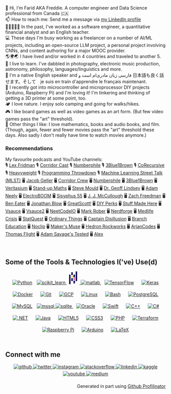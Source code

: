 👋 Hi, I'm Farid AKA Freddie. A computer engineer and Data Science professional from Canada 🇨🇦  
📫 How to reach me: Send me a message via [my LinkedIn profile](https://linkedin.com/in/faridt)  
👨‍💻🏦👨‍🏫 In the past, I've worked as a software engineer, a quantitative financial analyst and an English teacher.  
💻 These days I'm busy working as a freelancer on a number of AI/ML projects, including an open-source LLM project, a personal project involving CNNs, and content authoring for a major MOOC provider.  
🌎🌍🌏 I have lived and/or worked in 4 countries and traveled to another 5.  
💭 I live to learn. I've dabbled in photography, electronic music production, astronomy, philosophy, languages/linguistics and more.  
💬 I'm a native English speaker and فارسی زبان مادری‌ام است و 日本語も良く話せます。そして　je suis en train d'apprendre le français maintenant.  
🤖 I recently got into microcontroller and microprocessor DIY projects (Arduino, Raspberry Pi) and I'm loving it! I'm tinkering and thinking of getting a 3D printer at some point, too.  
🏕️ I love nature. I enjoy solo camping and going for walks/hikes.  
🎮 I like board games as well as video games as an art form. (But few video games pass the "art" threshold).  
💜 Other things I like: I love mathematics, books and audio books, and film. (Though, again, fewer and fewer movies pass the "art" threshold these days. Also sadly I don't really have time to watch movies anymore.)  

### Recommendations  
My favourite podcasts and YouTube channels:  
🎙️ [Lex Fridman](https://open.spotify.com/show/2MAi0BvDc6GTFvKFPXnkCL?si=bcb8e3c7f16b43c3)
🎙️ [Corridor Cast](https://open.spotify.com/show/3zrfNMZ59eblwQs0jWbG40?si=b8f0dd23bc1c450c)
🎙️ [Numberphile](https://open.spotify.com/show/585Fazg0GGNMIXnyCt5B56?si=79d6ec922a9c4ce1)
🎙️ [3Blue1Brown](https://open.spotify.com/show/74ZzyhJx8NL5OBmv2RWXnB?si=223add817fa747bc)
🎙️ [CoRecursive](https://open.spotify.com/show/6XU1MRwzCfAXD07YHbpjNv?si=a929a33a3cee4529)
🎙️ [Heavyweight](https://open.spotify.com/show/5c26B28vZMN8PG0Nppmn5G?si=f79de64cd4574950)
🎙️ [Programming Throwdown](https://open.spotify.com/show/274Z0vXSCYxddYGj2hLJ8r?si=77aae4705c514e3a)
🎙️ [Machine Learning Street Talk (MLST)](https://open.spotify.com/show/02e6PZeIOdpmBGT9THuzwR?si=f48fcc32768b4728) 🖥️ [Jacob Geller](https://www.youtube.com/@JacobGeller) 🖥️ [Corridor Crew](https://www.youtube.com/@CorridorCrew) 🖥️ [Numberphile](https://www.youtube.com/@numberphile) 🖥️ [3Blue1Brown](https://www.youtube.com/@3blue1brown) 🖥️ [Veritasium](https://www.youtube.com/@veritasium) 🖥️ [Stand-up Maths](https://www.youtube.com/@standupmaths) 🖥️ [Steve Mould](https://www.youtube.com/@SteveMould) 🖥️ [Dr. Geoff Lindsey](https://www.youtube.com/@DrGeoffLindsey) 🖥️ [Adam Neely](https://www.youtube.com/@AdamNeely) 🖥️ [ElectroBOOM](https://www.youtube.com/@ElectroBOOM) 🖥️ [Sisyphus 55](https://www.youtube.com/@Sisyphus55) 🖥️ [J. J. McCullough](https://www.youtube.com/@JJMcCullough) 🖥️ [Zach Freedman](https://www.youtube.com/@ZackFreedman) 🖥️ [Ben Eater](https://www.youtube.com/@BenEater) 🖥️ [Jonathan Blow](https://www.youtube.com/@jblow888) 🖥️ [GreatScott!](https://www.youtube.com/@greatscottlab) 🖥️ [DIY Perks](https://www.youtube.com/@DIYPerks) 🖥️ [Stuff Made Here](https://www.youtube.com/@StuffMadeHere) 🖥️ [Vsauce](https://www.youtube.com/@Vsauce) 🖥️ [Vsauce2](https://www.youtube.com/@Vsauce2) 🖥️ [NeetCodeIO](https://www.youtube.com/@NeetCodeIO) 🖥️ [Mark Rober](https://www.youtube.com/@MarkRober) 🖥️ [Nerdforge](https://www.youtube.com/@Nerdforge) 🖥️ [Medlife Crisis](https://www.youtube.com/@MedlifeCrisis) 🖥️ [StatQuest](https://www.youtube.com/@statquest) 🖥️ [Ordinary Things](https://www.youtube.com/@OrdinaryThings) 🖥️ [Captain Disillusion](https://www.youtube.com/@CaptainDisillusion) 🖥️ [Branch Education](https://www.youtube.com/@BranchEducation) 🖥️ [Noclip](https://www.youtube.com/@NoclipDocs) 🖥️ [Maker's Muse](https://www.youtube.com/@MakersMuse/videos) 🖥️ [Hedron Rockworks](https://www.youtube.com/@hedronrockworks) 🖥️ [ArjanCodes](https://www.youtube.com/@ArjanCodes) 🖥️ [Thomas Flight](https://www.youtube.com/@ThomasFlight/videos) 🖥️ [Adam Savage's Tested](https://www.youtube.com/@tested/videos) 🖥️ [Alex](https://www.youtube.com/@FrenchGuyCooking)  
  

<br/>  


## Some of the Tools & Technologies I('ve) Use(d)  
<div align="center">
  <a href="https://www.python.org/" target="_blank"><img style="margin: 10px" src="https://profilinator.rishav.dev/skills-assets/python-original.svg" alt="Python" height="50" /></a>
  <a href="https://scikit-learn.org/" target="_blank" rel="noreferrer"> <img src="https://upload.wikimedia.org/wikipedia/commons/0/05/Scikit_learn_logo_small.svg" alt="scikit_learn" width="40" height="40"/> </a>
  <a href="https://pandas.pydata.org/" target="_blank" rel="noreferrer"> <img src="https://raw.githubusercontent.com/devicons/devicon/2ae2a900d2f041da66e950e4d48052658d850630/icons/pandas/pandas-original.svg" alt="pandas" width="40" height="40"/> </a>
  <a href="https://www.mathworks.com/" target="_blank" rel="noreferrer"> <img src="https://upload.wikimedia.org/wikipedia/commons/2/21/Matlab_Logo.png" alt="matlab" width="40" height="40"/> </a>
  <a href="https://www.tensorflow.org/" target="_blank"><img style="margin: 10px" src="https://profilinator.rishav.dev/skills-assets/tensorflow-icon.svg" alt="TensorFlow" height="50" /></a>  
  <a href="https://keras.io/" target="_blank"><img style="margin: 10px" src="https://profilinator.rishav.dev/skills-assets/keras.png" alt="Keras" height="50" /></a>  
  <a href="https://www.docker.com/" target="_blank"><img style="margin: 10px" src="https://profilinator.rishav.dev/skills-assets/docker-original-wordmark.svg" alt="Docker" height="50" /></a>  
  <a href="https://github.com/" target="_blank"><img style="margin: 10px" src="https://profilinator.rishav.dev/skills-assets/git-scm-icon.svg" alt="Git" height="50" /></a>  
  <a href="https://cloud.google.com/" target="_blank"><img style="margin: 10px" src="https://profilinator.rishav.dev/skills-assets/google_cloud-icon.svg" alt="GCP" height="50" /></a>  
  <a href="https://www.linux.org/" target="_blank"><img style="margin: 10px" src="https://profilinator.rishav.dev/skills-assets/linux-original.svg" alt="Linux" height="50" /></a>  
  <a href="https://www.gnu.org/software/bash/" target="_blank"><img style="margin: 10px" src="https://profilinator.rishav.dev/skills-assets/gnu_bash-icon.svg" alt="Bash" height="50" /></a>  
  <a href="https://www.postgresql.org/" target="_blank"><img style="margin: 10px" src="https://profilinator.rishav.dev/skills-assets/postgresql-original-wordmark.svg" alt="PostgreSQL" height="50" /></a>  
  <a href="https://www.mysql.com/" target="_blank"><img style="margin: 10px" src="https://profilinator.rishav.dev/skills-assets/mysql-original-wordmark.svg" alt="MySQL" height="50" /></a>  
  <a href="https://www.microsoft.com/en-us/sql-server" target="_blank" rel="noreferrer"> <img src="https://www.svgrepo.com/show/303229/microsoft-sql-server-logo.svg" alt="mssql" width="40" height="40"/> </a>
  <a href="https://www.sqlite.org/" target="_blank" rel="noreferrer"> <img src="https://www.vectorlogo.zone/logos/sqlite/sqlite-icon.svg" alt="sqlite" width="40" height="40"/> </a>
  <a href="https://www.oracle.com/in/index.html" target="_blank"><img style="margin: 10px" src="https://profilinator.rishav.dev/skills-assets/oracle-original.svg" alt="Oracle" height="50" /></a>  
  <a href="https://developer.apple.com/swift/" target="_blank"><img style="margin: 10px" src="https://profilinator.rishav.dev/skills-assets/swift-original-wordmark.svg" alt="Swift" height="50" /></a>  
  <a href="https://www.cplusplus.com/" target="_blank"><img style="margin: 10px" src="https://profilinator.rishav.dev/skills-assets/cplusplus-original.svg" alt="C++" height="50" /></a>  
  <a href="https://docs.microsoft.com/en-us/dotnet/csharp/" target="_blank"><img style="margin: 10px" src="https://profilinator.rishav.dev/skills-assets/csharp-original.svg" alt="C#" height="50" /></a>  
  <a href="https://dotnet.microsoft.com/download/dotnet-framework" target="_blank"><img style="margin: 10px" src="https://profilinator.rishav.dev/skills-assets/dot-net-original-wordmark.svg" alt=".NET" height="50" /></a>  
  <a href="https://www.java.com/" target="_blank"><img style="margin: 10px" src="https://profilinator.rishav.dev/skills-assets/java-original-wordmark.svg" alt="Java" height="50" /></a>  
  <a href="https://en.wikipedia.org/wiki/HTML5" target="_blank"><img style="margin: 10px" src="https://profilinator.rishav.dev/skills-assets/html5-original-wordmark.svg" alt="HTML5" height="50" /></a>  
  <a href="https://www.w3schools.com/css/" target="_blank"><img style="margin: 10px" src="https://profilinator.rishav.dev/skills-assets/css3-original-wordmark.svg" alt="CSS3" height="50" /></a>  
  <a href="https://www.php.net/" target="_blank"><img style="margin: 10px" src="https://profilinator.rishav.dev/skills-assets/php-original.svg" alt="PHP" height="50" /></a>  
  <a href="https://www.terraform.io/" target="_blank"><img style="margin: 10px" src="https://profilinator.rishav.dev/skills-assets/terraformio-icon.svg" alt="Terraform" height="50" /></a>  
  <a href="https://www.raspberrypi.org/" target="_blank"><img style="margin: 10px" src="https://profilinator.rishav.dev/skills-assets/raspberrypi.png" alt="Raspberry Pi" height="50" /></a>  
  <a href="https://www.arduino.cc/" target="_blank"><img style="margin: 10px" src="https://profilinator.rishav.dev/skills-assets/arduino.png" alt="Arduino" height="50" /></a>  
  <a href="https://www.latex-project.org/" target="_blank"><img style="margin: 10px" src="https://profilinator.rishav.dev/skills-assets/latex.png" alt="LaTeX" height="50" /></a>  
</div>

<br/>  

## Connect with me  
<div align="center">
<a href="https://github.com/artificialfintelligence" target="_blank">
<img src=https://img.shields.io/badge/github-%2324292e.svg?&style=for-the-badge&logo=github&logoColor=white alt=github style="margin-bottom: 5px;" />
</a>
<a href="https://twitter.com/the_fredster" target="_blank">
<img src=https://img.shields.io/badge/twitter-%2300acee.svg?&style=for-the-badge&logo=twitter&logoColor=white alt=twitter style="margin-bottom: 5px;" />
</a>
<a href="https://instagram.com/thefreddinator" target="_blank">
<img src=https://img.shields.io/badge/instagram-%23000000.svg?&style=for-the-badge&logo=instagram&logoColor=white alt=instagram style="margin-bottom: 5px;" />
</a>
<a href="https://stackoverflow.com/users/3726496/thefredster" target="_blank">
<img src=https://img.shields.io/badge/stackoverflow-%23F28032.svg?&style=for-the-badge&logo=stackoverflow&logoColor=white alt=stackoverflow style="margin-bottom: 5px;" />
</a>
<a href="https://linkedin.com/in/faridt" target="_blank">
<img src=https://img.shields.io/badge/linkedin-%231E77B5.svg?&style=for-the-badge&logo=linkedin&logoColor=white alt=linkedin style="margin-bottom: 5px;" />
</a>
<a href="https://www.kaggle.com/faridt" target="_blank">
<img src=https://img.shields.io/badge/kaggle-%2344BAE8.svg?&style=for-the-badge&logo=kaggle&logoColor=white alt=kaggle style="margin-bottom: 5px;" />
</a>
<a href="https://www.youtube.com/user/faridtube" target="_blank">
<img src=https://img.shields.io/badge/youtube-%23EE4831.svg?&style=for-the-badge&logo=youtube&logoColor=white alt=youtube style="margin-bottom: 5px;" />
</a>
<a href="https://medium.com/@faridtaba" target="_blank">
<img src=https://img.shields.io/badge/medium-%23292929.svg?&style=for-the-badge&logo=medium&logoColor=white alt=medium style="margin-bottom: 5px;" />
</a>  
</div>  

<br/>  

<div align="right">Generated in part using <a href="https://profilinator.rishav.dev/" target="_blank">Github Profilinator</a></div>

<!---
artificialfintelligence/artificialfintelligence is a ✨ special ✨ repository because its `README.md` (this file) appears on your GitHub profile.
You can click the Preview link to take a look at your changes.
--->
